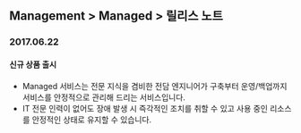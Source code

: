 ## Management > Managed > 릴리스 노트

### 2017.06.22
#### 신규 상품 출시
* Managed 서비스는 전문 지식을 겸비한 전담 엔지니어가 구축부터 운영/백업까지 서비스를 안정적으로 관리해 드리는 서비스입니다.
* IT 전문 인력이 없어도 장애 발생 시 즉각적인 조치를 취할 수 있고 사용 중인 리소스를 안정적인 상태로 유지할 수 있습니다.
